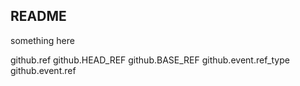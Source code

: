 ## README

something here

github.ref
github.HEAD_REF
github.BASE_REF
github.event.ref_type
github.event.ref